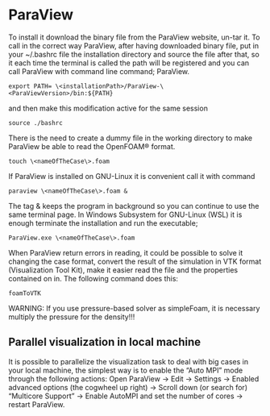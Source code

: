 # ParaView

To install it download the binary file from the ParaView website, un-tar
it. To call in the correct way ParaView, after having downloaded binary
file, put in your \~/.bashrc file the installation directory and source
the file after that, so it each time the terminal is called the path
will be registered and you can call ParaView with command line command;
ParaView.

```console
export PATH= \<installationPath>/ParaView-\<ParaViewVersion>/bin:${PATH}
```
and then make this modification active for the same session
```console
source ./bashrc
```
There is the need to create a dummy file in the working directory to
make ParaView be able to read the OpenFOAM® format.

```console
touch \<nameOfTheCase\>.foam
```
If ParaView is installed on GNU-Linux it is convenient call it with command

```console
paraview \<nameOfTheCase\>.foam &
```

The tag & keeps the program in background so you can continue to use the
same terminal page. In Windows Subsystem for GNU-Linux (WSL) it is enough
terminate the installation and run the executable;

```console
ParaView.exe \<nameOfTheCase\>.foam
```
When ParaView return errors in reading, it could be possible to solve it
changing the case format, convert the result of the simulation in VTK
format (Visualization Tool Kit), make it easier read the file and the
properties contained on in. The following command does this:

```console
foamToVTK
```

WARNING: If you use pressure-based solver as simpleFoam, it is
necessary multiply the pressure for the density\!\!\!

## Parallel visualization in local machine 

It is possible to parallelize the visualization task to deal with big
cases in your local machine, the simplest way is to enable the “Auto
MPI” mode through the following actions: 
Open ParaView → Edit → Settings → Enabled advanced options (the cogwheel up right) → Scroll
down (or search for) “Multicore Support” → Enable AutoMPI and set the
number of cores → restart ParaView.